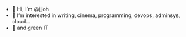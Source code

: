 - 👋 Hi, I’m @jjjoh
- 👀 I’m interested in writing, cinema, programming, devops, adminsys, cloud...
- 🌱 and green IT


<!---
jjjoh/jjjoh is a ✨ special ✨ repository because its `README.md` (this file) appears on your GitHub profile.
You can click the Preview link to take a look at your changes.
--->
